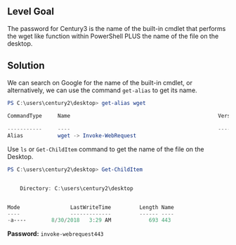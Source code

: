 ## Level Goal
The password for Century3 is the name of the built-in cmdlet that performs the wget like function within PowerShell PLUS the name of the file on the desktop.

## Solution
We can search on Google for the name of the built-in cmdlet, or alternatively, we can use the command <code>get-alias</code> to get its name.
```powershell
PS C:\users\century2\desktop> get-alias wget                                       
                                                                                   
CommandType     Name                                               Version    Sour 
                                                                              ce   
-----------     ----                                               -------    ---- 
Alias           wget -> Invoke-WebRequest
```
Use <code>ls</code> or <code>Get-ChildItem</code> command to get the name of the file on the Desktop.
```powershell
PS C:\users\century2\desktop> Get-ChildItem


    Directory: C:\users\century2\desktop


Mode                LastWriteTime         Length Name                             
----                -------------         ------ ----                             
-a----        8/30/2018   3:29 AM            693 443         
```
<strong>Password:</strong> <code>invoke-webrequest443</code>
